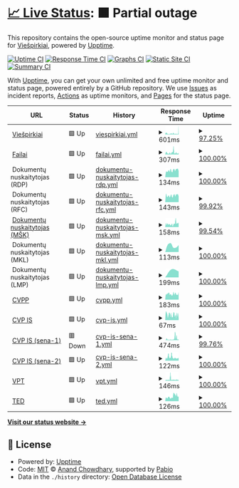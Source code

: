 # [📈 Live Status](https://viespirkiu-grupe.github.io/status): <!--live status--> **🟧 Partial outage**

This repository contains the open-source uptime monitor and status page for [Viešpirkiai](https://viespirkiai.top), powered by [Upptime](https://github.com/upptime/upptime).

[![Uptime CI](https://github.com/viespirkiu-grupe/status/workflows/Uptime%20CI/badge.svg)](https://github.com/viespirkiu-grupe/status/actions?query=workflow%3A%22Uptime+CI%22)
[![Response Time CI](https://github.com/viespirkiu-grupe/status/workflows/Response%20Time%20CI/badge.svg)](https://github.com/viespirkiu-grupe/status/actions?query=workflow%3A%22Response+Time+CI%22)
[![Graphs CI](https://github.com/viespirkiu-grupe/status/workflows/Graphs%20CI/badge.svg)](https://github.com/viespirkiu-grupe/status/actions?query=workflow%3A%22Graphs+CI%22)
[![Static Site CI](https://github.com/viespirkiu-grupe/status/workflows/Static%20Site%20CI/badge.svg)](https://github.com/viespirkiu-grupe/status/actions?query=workflow%3A%22Static+Site+CI%22)
[![Summary CI](https://github.com/viespirkiu-grupe/status/workflows/Summary%20CI/badge.svg)](https://github.com/viespirkiu-grupe/status/actions?query=workflow%3A%22Summary+CI%22)

With [Upptime](https://upptime.js.org), you can get your own unlimited and free uptime monitor and status page, powered entirely by a GitHub repository. We use [Issues](https://github.com/viespirkiu-grupe/status/issues) as incident reports, [Actions](https://github.com/viespirkiu-grupe/status/actions) as uptime monitors, and [Pages](https://viespirkiu-grupe.github.io/status) for the status page.

<!--start: status pages-->
<!-- This summary is generated by Upptime (https://github.com/upptime/upptime) -->
<!-- Do not edit this manually, your changes will be overwritten -->
<!-- prettier-ignore -->
| URL | Status | History | Response Time | Uptime |
| --- | ------ | ------- | ------------- | ------ |
| <img alt="" src="https://viespirkiai.top/icons/icon.png" height="13"> [Viešpirkiai](https://viespirkiai.top) | 🟩 Up | [viespirkiai.yml](https://github.com/Viespirkiu-grupe/status/commits/HEAD/history/viespirkiai.yml) | <details><summary><img alt="Response time graph" src="./graphs/viespirkiai/response-time-week.png" height="20"> 601ms</summary><br><a href="https://status.viespirkiai.top/history/viespirkiai"><img alt="Response time 601" src="https://img.shields.io/endpoint?url=https%3A%2F%2Fraw.githubusercontent.com%2FViespirkiu-grupe%2Fstatus%2FHEAD%2Fapi%2Fviespirkiai%2Fresponse-time.json"></a><br><a href="https://status.viespirkiai.top/history/viespirkiai"><img alt="24-hour response time 2014" src="https://img.shields.io/endpoint?url=https%3A%2F%2Fraw.githubusercontent.com%2FViespirkiu-grupe%2Fstatus%2FHEAD%2Fapi%2Fviespirkiai%2Fresponse-time-day.json"></a><br><a href="https://status.viespirkiai.top/history/viespirkiai"><img alt="7-day response time 601" src="https://img.shields.io/endpoint?url=https%3A%2F%2Fraw.githubusercontent.com%2FViespirkiu-grupe%2Fstatus%2FHEAD%2Fapi%2Fviespirkiai%2Fresponse-time-week.json"></a><br><a href="https://status.viespirkiai.top/history/viespirkiai"><img alt="30-day response time 601" src="https://img.shields.io/endpoint?url=https%3A%2F%2Fraw.githubusercontent.com%2FViespirkiu-grupe%2Fstatus%2FHEAD%2Fapi%2Fviespirkiai%2Fresponse-time-month.json"></a><br><a href="https://status.viespirkiai.top/history/viespirkiai"><img alt="1-year response time 601" src="https://img.shields.io/endpoint?url=https%3A%2F%2Fraw.githubusercontent.com%2FViespirkiu-grupe%2Fstatus%2FHEAD%2Fapi%2Fviespirkiai%2Fresponse-time-year.json"></a></details> | <details><summary><a href="https://status.viespirkiai.top/history/viespirkiai">97.25%</a></summary><a href="https://status.viespirkiai.top/history/viespirkiai"><img alt="All-time uptime 97.25%" src="https://img.shields.io/endpoint?url=https%3A%2F%2Fraw.githubusercontent.com%2FViespirkiu-grupe%2Fstatus%2FHEAD%2Fapi%2Fviespirkiai%2Fuptime.json"></a><br><a href="https://status.viespirkiai.top/history/viespirkiai"><img alt="24-hour uptime 99.01%" src="https://img.shields.io/endpoint?url=https%3A%2F%2Fraw.githubusercontent.com%2FViespirkiu-grupe%2Fstatus%2FHEAD%2Fapi%2Fviespirkiai%2Fuptime-day.json"></a><br><a href="https://status.viespirkiai.top/history/viespirkiai"><img alt="7-day uptime 97.25%" src="https://img.shields.io/endpoint?url=https%3A%2F%2Fraw.githubusercontent.com%2FViespirkiu-grupe%2Fstatus%2FHEAD%2Fapi%2Fviespirkiai%2Fuptime-week.json"></a><br><a href="https://status.viespirkiai.top/history/viespirkiai"><img alt="30-day uptime 97.25%" src="https://img.shields.io/endpoint?url=https%3A%2F%2Fraw.githubusercontent.com%2FViespirkiu-grupe%2Fstatus%2FHEAD%2Fapi%2Fviespirkiai%2Fuptime-month.json"></a><br><a href="https://status.viespirkiai.top/history/viespirkiai"><img alt="1-year uptime 97.25%" src="https://img.shields.io/endpoint?url=https%3A%2F%2Fraw.githubusercontent.com%2FViespirkiu-grupe%2Fstatus%2FHEAD%2Fapi%2Fviespirkiai%2Fuptime-year.json"></a></details>
| <img alt="" src="https://viespirkiai.top/icons/icon.png" height="13"> [Failai](https://failai.viespirkiai.top) | 🟩 Up | [failai.yml](https://github.com/Viespirkiu-grupe/status/commits/HEAD/history/failai.yml) | <details><summary><img alt="Response time graph" src="./graphs/failai/response-time-week.png" height="20"> 307ms</summary><br><a href="https://status.viespirkiai.top/history/failai"><img alt="Response time 307" src="https://img.shields.io/endpoint?url=https%3A%2F%2Fraw.githubusercontent.com%2FViespirkiu-grupe%2Fstatus%2FHEAD%2Fapi%2Ffailai%2Fresponse-time.json"></a><br><a href="https://status.viespirkiai.top/history/failai"><img alt="24-hour response time 229" src="https://img.shields.io/endpoint?url=https%3A%2F%2Fraw.githubusercontent.com%2FViespirkiu-grupe%2Fstatus%2FHEAD%2Fapi%2Ffailai%2Fresponse-time-day.json"></a><br><a href="https://status.viespirkiai.top/history/failai"><img alt="7-day response time 307" src="https://img.shields.io/endpoint?url=https%3A%2F%2Fraw.githubusercontent.com%2FViespirkiu-grupe%2Fstatus%2FHEAD%2Fapi%2Ffailai%2Fresponse-time-week.json"></a><br><a href="https://status.viespirkiai.top/history/failai"><img alt="30-day response time 307" src="https://img.shields.io/endpoint?url=https%3A%2F%2Fraw.githubusercontent.com%2FViespirkiu-grupe%2Fstatus%2FHEAD%2Fapi%2Ffailai%2Fresponse-time-month.json"></a><br><a href="https://status.viespirkiai.top/history/failai"><img alt="1-year response time 307" src="https://img.shields.io/endpoint?url=https%3A%2F%2Fraw.githubusercontent.com%2FViespirkiu-grupe%2Fstatus%2FHEAD%2Fapi%2Ffailai%2Fresponse-time-year.json"></a></details> | <details><summary><a href="https://status.viespirkiai.top/history/failai">100.00%</a></summary><a href="https://status.viespirkiai.top/history/failai"><img alt="All-time uptime 100.00%" src="https://img.shields.io/endpoint?url=https%3A%2F%2Fraw.githubusercontent.com%2FViespirkiu-grupe%2Fstatus%2FHEAD%2Fapi%2Ffailai%2Fuptime.json"></a><br><a href="https://status.viespirkiai.top/history/failai"><img alt="24-hour uptime 100.00%" src="https://img.shields.io/endpoint?url=https%3A%2F%2Fraw.githubusercontent.com%2FViespirkiu-grupe%2Fstatus%2FHEAD%2Fapi%2Ffailai%2Fuptime-day.json"></a><br><a href="https://status.viespirkiai.top/history/failai"><img alt="7-day uptime 100.00%" src="https://img.shields.io/endpoint?url=https%3A%2F%2Fraw.githubusercontent.com%2FViespirkiu-grupe%2Fstatus%2FHEAD%2Fapi%2Ffailai%2Fuptime-week.json"></a><br><a href="https://status.viespirkiai.top/history/failai"><img alt="30-day uptime 100.00%" src="https://img.shields.io/endpoint?url=https%3A%2F%2Fraw.githubusercontent.com%2FViespirkiu-grupe%2Fstatus%2FHEAD%2Fapi%2Ffailai%2Fuptime-month.json"></a><br><a href="https://status.viespirkiai.top/history/failai"><img alt="1-year uptime 100.00%" src="https://img.shields.io/endpoint?url=https%3A%2F%2Fraw.githubusercontent.com%2FViespirkiu-grupe%2Fstatus%2FHEAD%2Fapi%2Ffailai%2Fuptime-year.json"></a></details>
| <img alt="" src="https://images.emojiterra.com/google/noto-emoji/unicode-16.0/color/1024px/1f4d1.png" height="13"> Dokumentų nuskaitytojas (RDP) | 🟩 Up | [dokumentu-nuskaitytojas-rdp.yml](https://github.com/Viespirkiu-grupe/status/commits/HEAD/history/dokumentu-nuskaitytojas-rdp.yml) | <details><summary><img alt="Response time graph" src="./graphs/dokumentu-nuskaitytojas-rdp/response-time-week.png" height="20"> 134ms</summary><br><a href="https://status.viespirkiai.top/history/dokumentu-nuskaitytojas-rdp"><img alt="Response time 134" src="https://img.shields.io/endpoint?url=https%3A%2F%2Fraw.githubusercontent.com%2FViespirkiu-grupe%2Fstatus%2FHEAD%2Fapi%2Fdokumentu-nuskaitytojas-rdp%2Fresponse-time.json"></a><br><a href="https://status.viespirkiai.top/history/dokumentu-nuskaitytojas-rdp"><img alt="24-hour response time 146" src="https://img.shields.io/endpoint?url=https%3A%2F%2Fraw.githubusercontent.com%2FViespirkiu-grupe%2Fstatus%2FHEAD%2Fapi%2Fdokumentu-nuskaitytojas-rdp%2Fresponse-time-day.json"></a><br><a href="https://status.viespirkiai.top/history/dokumentu-nuskaitytojas-rdp"><img alt="7-day response time 134" src="https://img.shields.io/endpoint?url=https%3A%2F%2Fraw.githubusercontent.com%2FViespirkiu-grupe%2Fstatus%2FHEAD%2Fapi%2Fdokumentu-nuskaitytojas-rdp%2Fresponse-time-week.json"></a><br><a href="https://status.viespirkiai.top/history/dokumentu-nuskaitytojas-rdp"><img alt="30-day response time 134" src="https://img.shields.io/endpoint?url=https%3A%2F%2Fraw.githubusercontent.com%2FViespirkiu-grupe%2Fstatus%2FHEAD%2Fapi%2Fdokumentu-nuskaitytojas-rdp%2Fresponse-time-month.json"></a><br><a href="https://status.viespirkiai.top/history/dokumentu-nuskaitytojas-rdp"><img alt="1-year response time 134" src="https://img.shields.io/endpoint?url=https%3A%2F%2Fraw.githubusercontent.com%2FViespirkiu-grupe%2Fstatus%2FHEAD%2Fapi%2Fdokumentu-nuskaitytojas-rdp%2Fresponse-time-year.json"></a></details> | <details><summary><a href="https://status.viespirkiai.top/history/dokumentu-nuskaitytojas-rdp">100.00%</a></summary><a href="https://status.viespirkiai.top/history/dokumentu-nuskaitytojas-rdp"><img alt="All-time uptime 100.00%" src="https://img.shields.io/endpoint?url=https%3A%2F%2Fraw.githubusercontent.com%2FViespirkiu-grupe%2Fstatus%2FHEAD%2Fapi%2Fdokumentu-nuskaitytojas-rdp%2Fuptime.json"></a><br><a href="https://status.viespirkiai.top/history/dokumentu-nuskaitytojas-rdp"><img alt="24-hour uptime 100.00%" src="https://img.shields.io/endpoint?url=https%3A%2F%2Fraw.githubusercontent.com%2FViespirkiu-grupe%2Fstatus%2FHEAD%2Fapi%2Fdokumentu-nuskaitytojas-rdp%2Fuptime-day.json"></a><br><a href="https://status.viespirkiai.top/history/dokumentu-nuskaitytojas-rdp"><img alt="7-day uptime 100.00%" src="https://img.shields.io/endpoint?url=https%3A%2F%2Fraw.githubusercontent.com%2FViespirkiu-grupe%2Fstatus%2FHEAD%2Fapi%2Fdokumentu-nuskaitytojas-rdp%2Fuptime-week.json"></a><br><a href="https://status.viespirkiai.top/history/dokumentu-nuskaitytojas-rdp"><img alt="30-day uptime 100.00%" src="https://img.shields.io/endpoint?url=https%3A%2F%2Fraw.githubusercontent.com%2FViespirkiu-grupe%2Fstatus%2FHEAD%2Fapi%2Fdokumentu-nuskaitytojas-rdp%2Fuptime-month.json"></a><br><a href="https://status.viespirkiai.top/history/dokumentu-nuskaitytojas-rdp"><img alt="1-year uptime 100.00%" src="https://img.shields.io/endpoint?url=https%3A%2F%2Fraw.githubusercontent.com%2FViespirkiu-grupe%2Fstatus%2FHEAD%2Fapi%2Fdokumentu-nuskaitytojas-rdp%2Fuptime-year.json"></a></details>
| <img alt="" src="https://images.emojiterra.com/google/noto-emoji/unicode-16.0/color/1024px/1f4d1.png" height="13"> Dokumentų nuskaitytojas (RFC) | 🟩 Up | [dokumentu-nuskaitytojas-rfc.yml](https://github.com/Viespirkiu-grupe/status/commits/HEAD/history/dokumentu-nuskaitytojas-rfc.yml) | <details><summary><img alt="Response time graph" src="./graphs/dokumentu-nuskaitytojas-rfc/response-time-week.png" height="20"> 143ms</summary><br><a href="https://status.viespirkiai.top/history/dokumentu-nuskaitytojas-rfc"><img alt="Response time 143" src="https://img.shields.io/endpoint?url=https%3A%2F%2Fraw.githubusercontent.com%2FViespirkiu-grupe%2Fstatus%2FHEAD%2Fapi%2Fdokumentu-nuskaitytojas-rfc%2Fresponse-time.json"></a><br><a href="https://status.viespirkiai.top/history/dokumentu-nuskaitytojas-rfc"><img alt="24-hour response time 151" src="https://img.shields.io/endpoint?url=https%3A%2F%2Fraw.githubusercontent.com%2FViespirkiu-grupe%2Fstatus%2FHEAD%2Fapi%2Fdokumentu-nuskaitytojas-rfc%2Fresponse-time-day.json"></a><br><a href="https://status.viespirkiai.top/history/dokumentu-nuskaitytojas-rfc"><img alt="7-day response time 143" src="https://img.shields.io/endpoint?url=https%3A%2F%2Fraw.githubusercontent.com%2FViespirkiu-grupe%2Fstatus%2FHEAD%2Fapi%2Fdokumentu-nuskaitytojas-rfc%2Fresponse-time-week.json"></a><br><a href="https://status.viespirkiai.top/history/dokumentu-nuskaitytojas-rfc"><img alt="30-day response time 143" src="https://img.shields.io/endpoint?url=https%3A%2F%2Fraw.githubusercontent.com%2FViespirkiu-grupe%2Fstatus%2FHEAD%2Fapi%2Fdokumentu-nuskaitytojas-rfc%2Fresponse-time-month.json"></a><br><a href="https://status.viespirkiai.top/history/dokumentu-nuskaitytojas-rfc"><img alt="1-year response time 143" src="https://img.shields.io/endpoint?url=https%3A%2F%2Fraw.githubusercontent.com%2FViespirkiu-grupe%2Fstatus%2FHEAD%2Fapi%2Fdokumentu-nuskaitytojas-rfc%2Fresponse-time-year.json"></a></details> | <details><summary><a href="https://status.viespirkiai.top/history/dokumentu-nuskaitytojas-rfc">99.92%</a></summary><a href="https://status.viespirkiai.top/history/dokumentu-nuskaitytojas-rfc"><img alt="All-time uptime 99.92%" src="https://img.shields.io/endpoint?url=https%3A%2F%2Fraw.githubusercontent.com%2FViespirkiu-grupe%2Fstatus%2FHEAD%2Fapi%2Fdokumentu-nuskaitytojas-rfc%2Fuptime.json"></a><br><a href="https://status.viespirkiai.top/history/dokumentu-nuskaitytojas-rfc"><img alt="24-hour uptime 100.00%" src="https://img.shields.io/endpoint?url=https%3A%2F%2Fraw.githubusercontent.com%2FViespirkiu-grupe%2Fstatus%2FHEAD%2Fapi%2Fdokumentu-nuskaitytojas-rfc%2Fuptime-day.json"></a><br><a href="https://status.viespirkiai.top/history/dokumentu-nuskaitytojas-rfc"><img alt="7-day uptime 99.92%" src="https://img.shields.io/endpoint?url=https%3A%2F%2Fraw.githubusercontent.com%2FViespirkiu-grupe%2Fstatus%2FHEAD%2Fapi%2Fdokumentu-nuskaitytojas-rfc%2Fuptime-week.json"></a><br><a href="https://status.viespirkiai.top/history/dokumentu-nuskaitytojas-rfc"><img alt="30-day uptime 99.92%" src="https://img.shields.io/endpoint?url=https%3A%2F%2Fraw.githubusercontent.com%2FViespirkiu-grupe%2Fstatus%2FHEAD%2Fapi%2Fdokumentu-nuskaitytojas-rfc%2Fuptime-month.json"></a><br><a href="https://status.viespirkiai.top/history/dokumentu-nuskaitytojas-rfc"><img alt="1-year uptime 99.92%" src="https://img.shields.io/endpoint?url=https%3A%2F%2Fraw.githubusercontent.com%2FViespirkiu-grupe%2Fstatus%2FHEAD%2Fapi%2Fdokumentu-nuskaitytojas-rfc%2Fuptime-year.json"></a></details>
| <img alt="" src="https://images.emojiterra.com/google/noto-emoji/unicode-16.0/color/1024px/1f4d1.png" height="13"> [Dokumentų nuskaitytojas (MŠK)](https://skaitytojas.poci.us/healthz) | 🟩 Up | [dokumentu-nuskaitytojas-msk.yml](https://github.com/Viespirkiu-grupe/status/commits/HEAD/history/dokumentu-nuskaitytojas-msk.yml) | <details><summary><img alt="Response time graph" src="./graphs/dokumentu-nuskaitytojas-msk/response-time-week.png" height="20"> 158ms</summary><br><a href="https://status.viespirkiai.top/history/dokumentu-nuskaitytojas-msk"><img alt="Response time 158" src="https://img.shields.io/endpoint?url=https%3A%2F%2Fraw.githubusercontent.com%2FViespirkiu-grupe%2Fstatus%2FHEAD%2Fapi%2Fdokumentu-nuskaitytojas-msk%2Fresponse-time.json"></a><br><a href="https://status.viespirkiai.top/history/dokumentu-nuskaitytojas-msk"><img alt="24-hour response time 201" src="https://img.shields.io/endpoint?url=https%3A%2F%2Fraw.githubusercontent.com%2FViespirkiu-grupe%2Fstatus%2FHEAD%2Fapi%2Fdokumentu-nuskaitytojas-msk%2Fresponse-time-day.json"></a><br><a href="https://status.viespirkiai.top/history/dokumentu-nuskaitytojas-msk"><img alt="7-day response time 158" src="https://img.shields.io/endpoint?url=https%3A%2F%2Fraw.githubusercontent.com%2FViespirkiu-grupe%2Fstatus%2FHEAD%2Fapi%2Fdokumentu-nuskaitytojas-msk%2Fresponse-time-week.json"></a><br><a href="https://status.viespirkiai.top/history/dokumentu-nuskaitytojas-msk"><img alt="30-day response time 158" src="https://img.shields.io/endpoint?url=https%3A%2F%2Fraw.githubusercontent.com%2FViespirkiu-grupe%2Fstatus%2FHEAD%2Fapi%2Fdokumentu-nuskaitytojas-msk%2Fresponse-time-month.json"></a><br><a href="https://status.viespirkiai.top/history/dokumentu-nuskaitytojas-msk"><img alt="1-year response time 158" src="https://img.shields.io/endpoint?url=https%3A%2F%2Fraw.githubusercontent.com%2FViespirkiu-grupe%2Fstatus%2FHEAD%2Fapi%2Fdokumentu-nuskaitytojas-msk%2Fresponse-time-year.json"></a></details> | <details><summary><a href="https://status.viespirkiai.top/history/dokumentu-nuskaitytojas-msk">99.54%</a></summary><a href="https://status.viespirkiai.top/history/dokumentu-nuskaitytojas-msk"><img alt="All-time uptime 99.54%" src="https://img.shields.io/endpoint?url=https%3A%2F%2Fraw.githubusercontent.com%2FViespirkiu-grupe%2Fstatus%2FHEAD%2Fapi%2Fdokumentu-nuskaitytojas-msk%2Fuptime.json"></a><br><a href="https://status.viespirkiai.top/history/dokumentu-nuskaitytojas-msk"><img alt="24-hour uptime 100.00%" src="https://img.shields.io/endpoint?url=https%3A%2F%2Fraw.githubusercontent.com%2FViespirkiu-grupe%2Fstatus%2FHEAD%2Fapi%2Fdokumentu-nuskaitytojas-msk%2Fuptime-day.json"></a><br><a href="https://status.viespirkiai.top/history/dokumentu-nuskaitytojas-msk"><img alt="7-day uptime 99.54%" src="https://img.shields.io/endpoint?url=https%3A%2F%2Fraw.githubusercontent.com%2FViespirkiu-grupe%2Fstatus%2FHEAD%2Fapi%2Fdokumentu-nuskaitytojas-msk%2Fuptime-week.json"></a><br><a href="https://status.viespirkiai.top/history/dokumentu-nuskaitytojas-msk"><img alt="30-day uptime 99.54%" src="https://img.shields.io/endpoint?url=https%3A%2F%2Fraw.githubusercontent.com%2FViespirkiu-grupe%2Fstatus%2FHEAD%2Fapi%2Fdokumentu-nuskaitytojas-msk%2Fuptime-month.json"></a><br><a href="https://status.viespirkiai.top/history/dokumentu-nuskaitytojas-msk"><img alt="1-year uptime 99.54%" src="https://img.shields.io/endpoint?url=https%3A%2F%2Fraw.githubusercontent.com%2FViespirkiu-grupe%2Fstatus%2FHEAD%2Fapi%2Fdokumentu-nuskaitytojas-msk%2Fuptime-year.json"></a></details>
| <img alt="" src="https://images.emojiterra.com/google/noto-emoji/unicode-16.0/color/1024px/1f4d1.png" height="13"> Dokumentų nuskaitytojas (MKL) | 🟩 Up | [dokumentu-nuskaitytojas-mkl.yml](https://github.com/Viespirkiu-grupe/status/commits/HEAD/history/dokumentu-nuskaitytojas-mkl.yml) | <details><summary><img alt="Response time graph" src="./graphs/dokumentu-nuskaitytojas-mkl/response-time-week.png" height="20"> 113ms</summary><br><a href="https://status.viespirkiai.top/history/dokumentu-nuskaitytojas-mkl"><img alt="Response time 113" src="https://img.shields.io/endpoint?url=https%3A%2F%2Fraw.githubusercontent.com%2FViespirkiu-grupe%2Fstatus%2FHEAD%2Fapi%2Fdokumentu-nuskaitytojas-mkl%2Fresponse-time.json"></a><br><a href="https://status.viespirkiai.top/history/dokumentu-nuskaitytojas-mkl"><img alt="24-hour response time 99" src="https://img.shields.io/endpoint?url=https%3A%2F%2Fraw.githubusercontent.com%2FViespirkiu-grupe%2Fstatus%2FHEAD%2Fapi%2Fdokumentu-nuskaitytojas-mkl%2Fresponse-time-day.json"></a><br><a href="https://status.viespirkiai.top/history/dokumentu-nuskaitytojas-mkl"><img alt="7-day response time 113" src="https://img.shields.io/endpoint?url=https%3A%2F%2Fraw.githubusercontent.com%2FViespirkiu-grupe%2Fstatus%2FHEAD%2Fapi%2Fdokumentu-nuskaitytojas-mkl%2Fresponse-time-week.json"></a><br><a href="https://status.viespirkiai.top/history/dokumentu-nuskaitytojas-mkl"><img alt="30-day response time 113" src="https://img.shields.io/endpoint?url=https%3A%2F%2Fraw.githubusercontent.com%2FViespirkiu-grupe%2Fstatus%2FHEAD%2Fapi%2Fdokumentu-nuskaitytojas-mkl%2Fresponse-time-month.json"></a><br><a href="https://status.viespirkiai.top/history/dokumentu-nuskaitytojas-mkl"><img alt="1-year response time 113" src="https://img.shields.io/endpoint?url=https%3A%2F%2Fraw.githubusercontent.com%2FViespirkiu-grupe%2Fstatus%2FHEAD%2Fapi%2Fdokumentu-nuskaitytojas-mkl%2Fresponse-time-year.json"></a></details> | <details><summary><a href="https://status.viespirkiai.top/history/dokumentu-nuskaitytojas-mkl">100.00%</a></summary><a href="https://status.viespirkiai.top/history/dokumentu-nuskaitytojas-mkl"><img alt="All-time uptime 100.00%" src="https://img.shields.io/endpoint?url=https%3A%2F%2Fraw.githubusercontent.com%2FViespirkiu-grupe%2Fstatus%2FHEAD%2Fapi%2Fdokumentu-nuskaitytojas-mkl%2Fuptime.json"></a><br><a href="https://status.viespirkiai.top/history/dokumentu-nuskaitytojas-mkl"><img alt="24-hour uptime 100.00%" src="https://img.shields.io/endpoint?url=https%3A%2F%2Fraw.githubusercontent.com%2FViespirkiu-grupe%2Fstatus%2FHEAD%2Fapi%2Fdokumentu-nuskaitytojas-mkl%2Fuptime-day.json"></a><br><a href="https://status.viespirkiai.top/history/dokumentu-nuskaitytojas-mkl"><img alt="7-day uptime 100.00%" src="https://img.shields.io/endpoint?url=https%3A%2F%2Fraw.githubusercontent.com%2FViespirkiu-grupe%2Fstatus%2FHEAD%2Fapi%2Fdokumentu-nuskaitytojas-mkl%2Fuptime-week.json"></a><br><a href="https://status.viespirkiai.top/history/dokumentu-nuskaitytojas-mkl"><img alt="30-day uptime 100.00%" src="https://img.shields.io/endpoint?url=https%3A%2F%2Fraw.githubusercontent.com%2FViespirkiu-grupe%2Fstatus%2FHEAD%2Fapi%2Fdokumentu-nuskaitytojas-mkl%2Fuptime-month.json"></a><br><a href="https://status.viespirkiai.top/history/dokumentu-nuskaitytojas-mkl"><img alt="1-year uptime 100.00%" src="https://img.shields.io/endpoint?url=https%3A%2F%2Fraw.githubusercontent.com%2FViespirkiu-grupe%2Fstatus%2FHEAD%2Fapi%2Fdokumentu-nuskaitytojas-mkl%2Fuptime-year.json"></a></details>
| <img alt="" src="https://images.emojiterra.com/google/noto-emoji/unicode-16.0/color/1024px/1f4d1.png" height="13"> Dokumentų nuskaitytojas (LMP) | 🟩 Up | [dokumentu-nuskaitytojas-lmp.yml](https://github.com/Viespirkiu-grupe/status/commits/HEAD/history/dokumentu-nuskaitytojas-lmp.yml) | <details><summary><img alt="Response time graph" src="./graphs/dokumentu-nuskaitytojas-lmp/response-time-week.png" height="20"> 199ms</summary><br><a href="https://status.viespirkiai.top/history/dokumentu-nuskaitytojas-lmp"><img alt="Response time 199" src="https://img.shields.io/endpoint?url=https%3A%2F%2Fraw.githubusercontent.com%2FViespirkiu-grupe%2Fstatus%2FHEAD%2Fapi%2Fdokumentu-nuskaitytojas-lmp%2Fresponse-time.json"></a><br><a href="https://status.viespirkiai.top/history/dokumentu-nuskaitytojas-lmp"><img alt="24-hour response time 199" src="https://img.shields.io/endpoint?url=https%3A%2F%2Fraw.githubusercontent.com%2FViespirkiu-grupe%2Fstatus%2FHEAD%2Fapi%2Fdokumentu-nuskaitytojas-lmp%2Fresponse-time-day.json"></a><br><a href="https://status.viespirkiai.top/history/dokumentu-nuskaitytojas-lmp"><img alt="7-day response time 199" src="https://img.shields.io/endpoint?url=https%3A%2F%2Fraw.githubusercontent.com%2FViespirkiu-grupe%2Fstatus%2FHEAD%2Fapi%2Fdokumentu-nuskaitytojas-lmp%2Fresponse-time-week.json"></a><br><a href="https://status.viespirkiai.top/history/dokumentu-nuskaitytojas-lmp"><img alt="30-day response time 199" src="https://img.shields.io/endpoint?url=https%3A%2F%2Fraw.githubusercontent.com%2FViespirkiu-grupe%2Fstatus%2FHEAD%2Fapi%2Fdokumentu-nuskaitytojas-lmp%2Fresponse-time-month.json"></a><br><a href="https://status.viespirkiai.top/history/dokumentu-nuskaitytojas-lmp"><img alt="1-year response time 199" src="https://img.shields.io/endpoint?url=https%3A%2F%2Fraw.githubusercontent.com%2FViespirkiu-grupe%2Fstatus%2FHEAD%2Fapi%2Fdokumentu-nuskaitytojas-lmp%2Fresponse-time-year.json"></a></details> | <details><summary><a href="https://status.viespirkiai.top/history/dokumentu-nuskaitytojas-lmp">100.00%</a></summary><a href="https://status.viespirkiai.top/history/dokumentu-nuskaitytojas-lmp"><img alt="All-time uptime 100.00%" src="https://img.shields.io/endpoint?url=https%3A%2F%2Fraw.githubusercontent.com%2FViespirkiu-grupe%2Fstatus%2FHEAD%2Fapi%2Fdokumentu-nuskaitytojas-lmp%2Fuptime.json"></a><br><a href="https://status.viespirkiai.top/history/dokumentu-nuskaitytojas-lmp"><img alt="24-hour uptime 100.00%" src="https://img.shields.io/endpoint?url=https%3A%2F%2Fraw.githubusercontent.com%2FViespirkiu-grupe%2Fstatus%2FHEAD%2Fapi%2Fdokumentu-nuskaitytojas-lmp%2Fuptime-day.json"></a><br><a href="https://status.viespirkiai.top/history/dokumentu-nuskaitytojas-lmp"><img alt="7-day uptime 100.00%" src="https://img.shields.io/endpoint?url=https%3A%2F%2Fraw.githubusercontent.com%2FViespirkiu-grupe%2Fstatus%2FHEAD%2Fapi%2Fdokumentu-nuskaitytojas-lmp%2Fuptime-week.json"></a><br><a href="https://status.viespirkiai.top/history/dokumentu-nuskaitytojas-lmp"><img alt="30-day uptime 100.00%" src="https://img.shields.io/endpoint?url=https%3A%2F%2Fraw.githubusercontent.com%2FViespirkiu-grupe%2Fstatus%2FHEAD%2Fapi%2Fdokumentu-nuskaitytojas-lmp%2Fuptime-month.json"></a><br><a href="https://status.viespirkiai.top/history/dokumentu-nuskaitytojas-lmp"><img alt="1-year uptime 100.00%" src="https://img.shields.io/endpoint?url=https%3A%2F%2Fraw.githubusercontent.com%2FViespirkiu-grupe%2Fstatus%2FHEAD%2Fapi%2Fdokumentu-nuskaitytojas-lmp%2Fuptime-year.json"></a></details>
| <img alt="" src="https://icons.duckduckgo.com/ip3/cvpp.eviesiejipirkimai.lt.ico" height="13"> [CVPP](https://cvpp.eviesiejipirkimai.lt) | 🟩 Up | [cvpp.yml](https://github.com/Viespirkiu-grupe/status/commits/HEAD/history/cvpp.yml) | <details><summary><img alt="Response time graph" src="./graphs/cvpp/response-time-week.png" height="20"> 183ms</summary><br><a href="https://status.viespirkiai.top/history/cvpp"><img alt="Response time 183" src="https://img.shields.io/endpoint?url=https%3A%2F%2Fraw.githubusercontent.com%2FViespirkiu-grupe%2Fstatus%2FHEAD%2Fapi%2Fcvpp%2Fresponse-time.json"></a><br><a href="https://status.viespirkiai.top/history/cvpp"><img alt="24-hour response time 203" src="https://img.shields.io/endpoint?url=https%3A%2F%2Fraw.githubusercontent.com%2FViespirkiu-grupe%2Fstatus%2FHEAD%2Fapi%2Fcvpp%2Fresponse-time-day.json"></a><br><a href="https://status.viespirkiai.top/history/cvpp"><img alt="7-day response time 183" src="https://img.shields.io/endpoint?url=https%3A%2F%2Fraw.githubusercontent.com%2FViespirkiu-grupe%2Fstatus%2FHEAD%2Fapi%2Fcvpp%2Fresponse-time-week.json"></a><br><a href="https://status.viespirkiai.top/history/cvpp"><img alt="30-day response time 183" src="https://img.shields.io/endpoint?url=https%3A%2F%2Fraw.githubusercontent.com%2FViespirkiu-grupe%2Fstatus%2FHEAD%2Fapi%2Fcvpp%2Fresponse-time-month.json"></a><br><a href="https://status.viespirkiai.top/history/cvpp"><img alt="1-year response time 183" src="https://img.shields.io/endpoint?url=https%3A%2F%2Fraw.githubusercontent.com%2FViespirkiu-grupe%2Fstatus%2FHEAD%2Fapi%2Fcvpp%2Fresponse-time-year.json"></a></details> | <details><summary><a href="https://status.viespirkiai.top/history/cvpp">100.00%</a></summary><a href="https://status.viespirkiai.top/history/cvpp"><img alt="All-time uptime 100.00%" src="https://img.shields.io/endpoint?url=https%3A%2F%2Fraw.githubusercontent.com%2FViespirkiu-grupe%2Fstatus%2FHEAD%2Fapi%2Fcvpp%2Fuptime.json"></a><br><a href="https://status.viespirkiai.top/history/cvpp"><img alt="24-hour uptime 100.00%" src="https://img.shields.io/endpoint?url=https%3A%2F%2Fraw.githubusercontent.com%2FViespirkiu-grupe%2Fstatus%2FHEAD%2Fapi%2Fcvpp%2Fuptime-day.json"></a><br><a href="https://status.viespirkiai.top/history/cvpp"><img alt="7-day uptime 100.00%" src="https://img.shields.io/endpoint?url=https%3A%2F%2Fraw.githubusercontent.com%2FViespirkiu-grupe%2Fstatus%2FHEAD%2Fapi%2Fcvpp%2Fuptime-week.json"></a><br><a href="https://status.viespirkiai.top/history/cvpp"><img alt="30-day uptime 100.00%" src="https://img.shields.io/endpoint?url=https%3A%2F%2Fraw.githubusercontent.com%2FViespirkiu-grupe%2Fstatus%2FHEAD%2Fapi%2Fcvpp%2Fuptime-month.json"></a><br><a href="https://status.viespirkiai.top/history/cvpp"><img alt="1-year uptime 100.00%" src="https://img.shields.io/endpoint?url=https%3A%2F%2Fraw.githubusercontent.com%2FViespirkiu-grupe%2Fstatus%2FHEAD%2Fapi%2Fcvpp%2Fuptime-year.json"></a></details>
| <img alt="" src="https://icons.duckduckgo.com/ip3/viesiejipirkimai.lt.ico" height="13"> [CVP IS](https://viesiejipirkimai.lt) | 🟩 Up | [cvp-is.yml](https://github.com/Viespirkiu-grupe/status/commits/HEAD/history/cvp-is.yml) | <details><summary><img alt="Response time graph" src="./graphs/cvp-is/response-time-week.png" height="20"> 67ms</summary><br><a href="https://status.viespirkiai.top/history/cvp-is"><img alt="Response time 67" src="https://img.shields.io/endpoint?url=https%3A%2F%2Fraw.githubusercontent.com%2FViespirkiu-grupe%2Fstatus%2FHEAD%2Fapi%2Fcvp-is%2Fresponse-time.json"></a><br><a href="https://status.viespirkiai.top/history/cvp-is"><img alt="24-hour response time 56" src="https://img.shields.io/endpoint?url=https%3A%2F%2Fraw.githubusercontent.com%2FViespirkiu-grupe%2Fstatus%2FHEAD%2Fapi%2Fcvp-is%2Fresponse-time-day.json"></a><br><a href="https://status.viespirkiai.top/history/cvp-is"><img alt="7-day response time 67" src="https://img.shields.io/endpoint?url=https%3A%2F%2Fraw.githubusercontent.com%2FViespirkiu-grupe%2Fstatus%2FHEAD%2Fapi%2Fcvp-is%2Fresponse-time-week.json"></a><br><a href="https://status.viespirkiai.top/history/cvp-is"><img alt="30-day response time 67" src="https://img.shields.io/endpoint?url=https%3A%2F%2Fraw.githubusercontent.com%2FViespirkiu-grupe%2Fstatus%2FHEAD%2Fapi%2Fcvp-is%2Fresponse-time-month.json"></a><br><a href="https://status.viespirkiai.top/history/cvp-is"><img alt="1-year response time 67" src="https://img.shields.io/endpoint?url=https%3A%2F%2Fraw.githubusercontent.com%2FViespirkiu-grupe%2Fstatus%2FHEAD%2Fapi%2Fcvp-is%2Fresponse-time-year.json"></a></details> | <details><summary><a href="https://status.viespirkiai.top/history/cvp-is">100.00%</a></summary><a href="https://status.viespirkiai.top/history/cvp-is"><img alt="All-time uptime 100.00%" src="https://img.shields.io/endpoint?url=https%3A%2F%2Fraw.githubusercontent.com%2FViespirkiu-grupe%2Fstatus%2FHEAD%2Fapi%2Fcvp-is%2Fuptime.json"></a><br><a href="https://status.viespirkiai.top/history/cvp-is"><img alt="24-hour uptime 100.00%" src="https://img.shields.io/endpoint?url=https%3A%2F%2Fraw.githubusercontent.com%2FViespirkiu-grupe%2Fstatus%2FHEAD%2Fapi%2Fcvp-is%2Fuptime-day.json"></a><br><a href="https://status.viespirkiai.top/history/cvp-is"><img alt="7-day uptime 100.00%" src="https://img.shields.io/endpoint?url=https%3A%2F%2Fraw.githubusercontent.com%2FViespirkiu-grupe%2Fstatus%2FHEAD%2Fapi%2Fcvp-is%2Fuptime-week.json"></a><br><a href="https://status.viespirkiai.top/history/cvp-is"><img alt="30-day uptime 100.00%" src="https://img.shields.io/endpoint?url=https%3A%2F%2Fraw.githubusercontent.com%2FViespirkiu-grupe%2Fstatus%2FHEAD%2Fapi%2Fcvp-is%2Fuptime-month.json"></a><br><a href="https://status.viespirkiai.top/history/cvp-is"><img alt="1-year uptime 100.00%" src="https://img.shields.io/endpoint?url=https%3A%2F%2Fraw.githubusercontent.com%2FViespirkiu-grupe%2Fstatus%2FHEAD%2Fapi%2Fcvp-is%2Fuptime-year.json"></a></details>
| <img alt="" src="https://eviesiejipirkimai.lt/templates/vpt/cvpp_files/favicon0.png" height="13"> [CVP IS (sena-1)](https://eviesiejipirkimai.lt) | 🟥 Down | [cvp-is-sena-1.yml](https://github.com/Viespirkiu-grupe/status/commits/HEAD/history/cvp-is-sena-1.yml) | <details><summary><img alt="Response time graph" src="./graphs/cvp-is-sena-1/response-time-week.png" height="20"> 474ms</summary><br><a href="https://status.viespirkiai.top/history/cvp-is-sena-1"><img alt="Response time 474" src="https://img.shields.io/endpoint?url=https%3A%2F%2Fraw.githubusercontent.com%2FViespirkiu-grupe%2Fstatus%2FHEAD%2Fapi%2Fcvp-is-sena-1%2Fresponse-time.json"></a><br><a href="https://status.viespirkiai.top/history/cvp-is-sena-1"><img alt="24-hour response time 266" src="https://img.shields.io/endpoint?url=https%3A%2F%2Fraw.githubusercontent.com%2FViespirkiu-grupe%2Fstatus%2FHEAD%2Fapi%2Fcvp-is-sena-1%2Fresponse-time-day.json"></a><br><a href="https://status.viespirkiai.top/history/cvp-is-sena-1"><img alt="7-day response time 474" src="https://img.shields.io/endpoint?url=https%3A%2F%2Fraw.githubusercontent.com%2FViespirkiu-grupe%2Fstatus%2FHEAD%2Fapi%2Fcvp-is-sena-1%2Fresponse-time-week.json"></a><br><a href="https://status.viespirkiai.top/history/cvp-is-sena-1"><img alt="30-day response time 474" src="https://img.shields.io/endpoint?url=https%3A%2F%2Fraw.githubusercontent.com%2FViespirkiu-grupe%2Fstatus%2FHEAD%2Fapi%2Fcvp-is-sena-1%2Fresponse-time-month.json"></a><br><a href="https://status.viespirkiai.top/history/cvp-is-sena-1"><img alt="1-year response time 474" src="https://img.shields.io/endpoint?url=https%3A%2F%2Fraw.githubusercontent.com%2FViespirkiu-grupe%2Fstatus%2FHEAD%2Fapi%2Fcvp-is-sena-1%2Fresponse-time-year.json"></a></details> | <details><summary><a href="https://status.viespirkiai.top/history/cvp-is-sena-1">99.76%</a></summary><a href="https://status.viespirkiai.top/history/cvp-is-sena-1"><img alt="All-time uptime 99.76%" src="https://img.shields.io/endpoint?url=https%3A%2F%2Fraw.githubusercontent.com%2FViespirkiu-grupe%2Fstatus%2FHEAD%2Fapi%2Fcvp-is-sena-1%2Fuptime.json"></a><br><a href="https://status.viespirkiai.top/history/cvp-is-sena-1"><img alt="24-hour uptime 99.98%" src="https://img.shields.io/endpoint?url=https%3A%2F%2Fraw.githubusercontent.com%2FViespirkiu-grupe%2Fstatus%2FHEAD%2Fapi%2Fcvp-is-sena-1%2Fuptime-day.json"></a><br><a href="https://status.viespirkiai.top/history/cvp-is-sena-1"><img alt="7-day uptime 99.76%" src="https://img.shields.io/endpoint?url=https%3A%2F%2Fraw.githubusercontent.com%2FViespirkiu-grupe%2Fstatus%2FHEAD%2Fapi%2Fcvp-is-sena-1%2Fuptime-week.json"></a><br><a href="https://status.viespirkiai.top/history/cvp-is-sena-1"><img alt="30-day uptime 99.76%" src="https://img.shields.io/endpoint?url=https%3A%2F%2Fraw.githubusercontent.com%2FViespirkiu-grupe%2Fstatus%2FHEAD%2Fapi%2Fcvp-is-sena-1%2Fuptime-month.json"></a><br><a href="https://status.viespirkiai.top/history/cvp-is-sena-1"><img alt="1-year uptime 99.76%" src="https://img.shields.io/endpoint?url=https%3A%2F%2Fraw.githubusercontent.com%2FViespirkiu-grupe%2Fstatus%2FHEAD%2Fapi%2Fcvp-is-sena-1%2Fuptime-year.json"></a></details>
| <img alt="" src="https://icons.duckduckgo.com/ip3/pirkimai.eviesiejipirkimai.lt.ico" height="13"> [CVP IS (sena-2)](https://pirkimai.eviesiejipirkimai.lt) | 🟩 Up | [cvp-is-sena-2.yml](https://github.com/Viespirkiu-grupe/status/commits/HEAD/history/cvp-is-sena-2.yml) | <details><summary><img alt="Response time graph" src="./graphs/cvp-is-sena-2/response-time-week.png" height="20"> 122ms</summary><br><a href="https://status.viespirkiai.top/history/cvp-is-sena-2"><img alt="Response time 122" src="https://img.shields.io/endpoint?url=https%3A%2F%2Fraw.githubusercontent.com%2FViespirkiu-grupe%2Fstatus%2FHEAD%2Fapi%2Fcvp-is-sena-2%2Fresponse-time.json"></a><br><a href="https://status.viespirkiai.top/history/cvp-is-sena-2"><img alt="24-hour response time 98" src="https://img.shields.io/endpoint?url=https%3A%2F%2Fraw.githubusercontent.com%2FViespirkiu-grupe%2Fstatus%2FHEAD%2Fapi%2Fcvp-is-sena-2%2Fresponse-time-day.json"></a><br><a href="https://status.viespirkiai.top/history/cvp-is-sena-2"><img alt="7-day response time 122" src="https://img.shields.io/endpoint?url=https%3A%2F%2Fraw.githubusercontent.com%2FViespirkiu-grupe%2Fstatus%2FHEAD%2Fapi%2Fcvp-is-sena-2%2Fresponse-time-week.json"></a><br><a href="https://status.viespirkiai.top/history/cvp-is-sena-2"><img alt="30-day response time 122" src="https://img.shields.io/endpoint?url=https%3A%2F%2Fraw.githubusercontent.com%2FViespirkiu-grupe%2Fstatus%2FHEAD%2Fapi%2Fcvp-is-sena-2%2Fresponse-time-month.json"></a><br><a href="https://status.viespirkiai.top/history/cvp-is-sena-2"><img alt="1-year response time 122" src="https://img.shields.io/endpoint?url=https%3A%2F%2Fraw.githubusercontent.com%2FViespirkiu-grupe%2Fstatus%2FHEAD%2Fapi%2Fcvp-is-sena-2%2Fresponse-time-year.json"></a></details> | <details><summary><a href="https://status.viespirkiai.top/history/cvp-is-sena-2">100.00%</a></summary><a href="https://status.viespirkiai.top/history/cvp-is-sena-2"><img alt="All-time uptime 100.00%" src="https://img.shields.io/endpoint?url=https%3A%2F%2Fraw.githubusercontent.com%2FViespirkiu-grupe%2Fstatus%2FHEAD%2Fapi%2Fcvp-is-sena-2%2Fuptime.json"></a><br><a href="https://status.viespirkiai.top/history/cvp-is-sena-2"><img alt="24-hour uptime 100.00%" src="https://img.shields.io/endpoint?url=https%3A%2F%2Fraw.githubusercontent.com%2FViespirkiu-grupe%2Fstatus%2FHEAD%2Fapi%2Fcvp-is-sena-2%2Fuptime-day.json"></a><br><a href="https://status.viespirkiai.top/history/cvp-is-sena-2"><img alt="7-day uptime 100.00%" src="https://img.shields.io/endpoint?url=https%3A%2F%2Fraw.githubusercontent.com%2FViespirkiu-grupe%2Fstatus%2FHEAD%2Fapi%2Fcvp-is-sena-2%2Fuptime-week.json"></a><br><a href="https://status.viespirkiai.top/history/cvp-is-sena-2"><img alt="30-day uptime 100.00%" src="https://img.shields.io/endpoint?url=https%3A%2F%2Fraw.githubusercontent.com%2FViespirkiu-grupe%2Fstatus%2FHEAD%2Fapi%2Fcvp-is-sena-2%2Fuptime-month.json"></a><br><a href="https://status.viespirkiai.top/history/cvp-is-sena-2"><img alt="1-year uptime 100.00%" src="https://img.shields.io/endpoint?url=https%3A%2F%2Fraw.githubusercontent.com%2FViespirkiu-grupe%2Fstatus%2FHEAD%2Fapi%2Fcvp-is-sena-2%2Fuptime-year.json"></a></details>
| <img alt="" src="https://vpt.lrv.lt/static/favicon/apple-touch-icon.1cbee2523114.png" height="13"> [VPT](https://vpt.lrv.lt) | 🟩 Up | [vpt.yml](https://github.com/Viespirkiu-grupe/status/commits/HEAD/history/vpt.yml) | <details><summary><img alt="Response time graph" src="./graphs/vpt/response-time-week.png" height="20"> 146ms</summary><br><a href="https://status.viespirkiai.top/history/vpt"><img alt="Response time 146" src="https://img.shields.io/endpoint?url=https%3A%2F%2Fraw.githubusercontent.com%2FViespirkiu-grupe%2Fstatus%2FHEAD%2Fapi%2Fvpt%2Fresponse-time.json"></a><br><a href="https://status.viespirkiai.top/history/vpt"><img alt="24-hour response time 90" src="https://img.shields.io/endpoint?url=https%3A%2F%2Fraw.githubusercontent.com%2FViespirkiu-grupe%2Fstatus%2FHEAD%2Fapi%2Fvpt%2Fresponse-time-day.json"></a><br><a href="https://status.viespirkiai.top/history/vpt"><img alt="7-day response time 146" src="https://img.shields.io/endpoint?url=https%3A%2F%2Fraw.githubusercontent.com%2FViespirkiu-grupe%2Fstatus%2FHEAD%2Fapi%2Fvpt%2Fresponse-time-week.json"></a><br><a href="https://status.viespirkiai.top/history/vpt"><img alt="30-day response time 146" src="https://img.shields.io/endpoint?url=https%3A%2F%2Fraw.githubusercontent.com%2FViespirkiu-grupe%2Fstatus%2FHEAD%2Fapi%2Fvpt%2Fresponse-time-month.json"></a><br><a href="https://status.viespirkiai.top/history/vpt"><img alt="1-year response time 146" src="https://img.shields.io/endpoint?url=https%3A%2F%2Fraw.githubusercontent.com%2FViespirkiu-grupe%2Fstatus%2FHEAD%2Fapi%2Fvpt%2Fresponse-time-year.json"></a></details> | <details><summary><a href="https://status.viespirkiai.top/history/vpt">100.00%</a></summary><a href="https://status.viespirkiai.top/history/vpt"><img alt="All-time uptime 100.00%" src="https://img.shields.io/endpoint?url=https%3A%2F%2Fraw.githubusercontent.com%2FViespirkiu-grupe%2Fstatus%2FHEAD%2Fapi%2Fvpt%2Fuptime.json"></a><br><a href="https://status.viespirkiai.top/history/vpt"><img alt="24-hour uptime 100.00%" src="https://img.shields.io/endpoint?url=https%3A%2F%2Fraw.githubusercontent.com%2FViespirkiu-grupe%2Fstatus%2FHEAD%2Fapi%2Fvpt%2Fuptime-day.json"></a><br><a href="https://status.viespirkiai.top/history/vpt"><img alt="7-day uptime 100.00%" src="https://img.shields.io/endpoint?url=https%3A%2F%2Fraw.githubusercontent.com%2FViespirkiu-grupe%2Fstatus%2FHEAD%2Fapi%2Fvpt%2Fuptime-week.json"></a><br><a href="https://status.viespirkiai.top/history/vpt"><img alt="30-day uptime 100.00%" src="https://img.shields.io/endpoint?url=https%3A%2F%2Fraw.githubusercontent.com%2FViespirkiu-grupe%2Fstatus%2FHEAD%2Fapi%2Fvpt%2Fuptime-month.json"></a><br><a href="https://status.viespirkiai.top/history/vpt"><img alt="1-year uptime 100.00%" src="https://img.shields.io/endpoint?url=https%3A%2F%2Fraw.githubusercontent.com%2FViespirkiu-grupe%2Fstatus%2FHEAD%2Fapi%2Fvpt%2Fuptime-year.json"></a></details>
| <img alt="" src="https://icons.duckduckgo.com/ip3/ted.europa.eu.ico" height="13"> [TED](https://ted.europa.eu) | 🟩 Up | [ted.yml](https://github.com/Viespirkiu-grupe/status/commits/HEAD/history/ted.yml) | <details><summary><img alt="Response time graph" src="./graphs/ted/response-time-week.png" height="20"> 126ms</summary><br><a href="https://status.viespirkiai.top/history/ted"><img alt="Response time 126" src="https://img.shields.io/endpoint?url=https%3A%2F%2Fraw.githubusercontent.com%2FViespirkiu-grupe%2Fstatus%2FHEAD%2Fapi%2Fted%2Fresponse-time.json"></a><br><a href="https://status.viespirkiai.top/history/ted"><img alt="24-hour response time 125" src="https://img.shields.io/endpoint?url=https%3A%2F%2Fraw.githubusercontent.com%2FViespirkiu-grupe%2Fstatus%2FHEAD%2Fapi%2Fted%2Fresponse-time-day.json"></a><br><a href="https://status.viespirkiai.top/history/ted"><img alt="7-day response time 126" src="https://img.shields.io/endpoint?url=https%3A%2F%2Fraw.githubusercontent.com%2FViespirkiu-grupe%2Fstatus%2FHEAD%2Fapi%2Fted%2Fresponse-time-week.json"></a><br><a href="https://status.viespirkiai.top/history/ted"><img alt="30-day response time 126" src="https://img.shields.io/endpoint?url=https%3A%2F%2Fraw.githubusercontent.com%2FViespirkiu-grupe%2Fstatus%2FHEAD%2Fapi%2Fted%2Fresponse-time-month.json"></a><br><a href="https://status.viespirkiai.top/history/ted"><img alt="1-year response time 126" src="https://img.shields.io/endpoint?url=https%3A%2F%2Fraw.githubusercontent.com%2FViespirkiu-grupe%2Fstatus%2FHEAD%2Fapi%2Fted%2Fresponse-time-year.json"></a></details> | <details><summary><a href="https://status.viespirkiai.top/history/ted">100.00%</a></summary><a href="https://status.viespirkiai.top/history/ted"><img alt="All-time uptime 100.00%" src="https://img.shields.io/endpoint?url=https%3A%2F%2Fraw.githubusercontent.com%2FViespirkiu-grupe%2Fstatus%2FHEAD%2Fapi%2Fted%2Fuptime.json"></a><br><a href="https://status.viespirkiai.top/history/ted"><img alt="24-hour uptime 100.00%" src="https://img.shields.io/endpoint?url=https%3A%2F%2Fraw.githubusercontent.com%2FViespirkiu-grupe%2Fstatus%2FHEAD%2Fapi%2Fted%2Fuptime-day.json"></a><br><a href="https://status.viespirkiai.top/history/ted"><img alt="7-day uptime 100.00%" src="https://img.shields.io/endpoint?url=https%3A%2F%2Fraw.githubusercontent.com%2FViespirkiu-grupe%2Fstatus%2FHEAD%2Fapi%2Fted%2Fuptime-week.json"></a><br><a href="https://status.viespirkiai.top/history/ted"><img alt="30-day uptime 100.00%" src="https://img.shields.io/endpoint?url=https%3A%2F%2Fraw.githubusercontent.com%2FViespirkiu-grupe%2Fstatus%2FHEAD%2Fapi%2Fted%2Fuptime-month.json"></a><br><a href="https://status.viespirkiai.top/history/ted"><img alt="1-year uptime 100.00%" src="https://img.shields.io/endpoint?url=https%3A%2F%2Fraw.githubusercontent.com%2FViespirkiu-grupe%2Fstatus%2FHEAD%2Fapi%2Fted%2Fuptime-year.json"></a></details>

<!--end: status pages-->

[**Visit our status website →**](https://viespirkiu-grupe.github.io/status)

## 📄 License

- Powered by: [Upptime](https://github.com/upptime/upptime)
- Code: [MIT](./LICENSE) © [Anand Chowdhary](https://anandchowdhary.com), supported by [Pabio](https://pabio.com)
- Data in the `./history` directory: [Open Database License](https://opendatacommons.org/licenses/odbl/1-0/)
